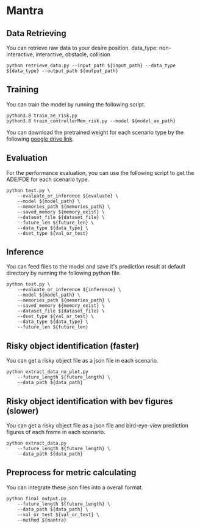 # Mantra

## Data Retrieving
You can retrieve raw data to your desire position. data_type: non-interactive, interactive, obstacle, collision
```shell
python retrieve_data.py --input_path ${input_path} --data_type ${data_type} --output_path ${output_path}
```

## Training
You can train the model by running the following script.
```shell
python3.8 train_ae_risk.py
python3.8 train_controllerMem_risk.py --model ${model_ae_path}
```
You can download the pretrained weight for each scenario type by the following [google drive link](https://drive.google.com/drive/folders/1DGENQhLkSGrihMi1JsaZItqkNazUD52_).

## Evaluation
For the performance evaluation, you can use the following script to get the ADE/FDE for each scenario type.
```shell
python test.py \
    --evaluate_or_inference ${evaluate} \
    --model ${model_path} \
    --memories_path ${memories_path} \
    --saved_memory ${memory_exist} \
    --dataset_file ${dataset_file} \
    --future_len ${future_len} \
    --data_type ${data_type} \
    --dset_type ${val_or_test}
```

## Inference
You can feed files to the model and save it's prediction result at default directory by running the following python file.
```shell
python test.py \
    --evaluate_or_inference ${inference} \
    --model ${model_path} \
    --memories_path ${memories_path} \
    --saved_memory ${memory_exist} \
    --dataset_file ${dataset_file} \
    --dset_type ${val_or_test} \
    --data_type ${data_type} \
    --future_len ${future_len}
```

## Risky object identification (faster)
You can get a risky object file as a json file in each scenario.
```shell
python extract_data_no_plot.py
    --future_length ${future_length} \
    --data_path ${data_path} 
```
## Risky object identification with bev figures (slower)
You can get a risky object file as a json file and bird-eye-view prediction figures of each frame in each scenario.
```shell
python extract_data.py
    --future_length ${future_length} \
    --data_path ${data_path} 
```
## Preprocess for metric calculating
You can integrate these json files into a overall format.
```shell
python final_output.py
    --future_length ${future_length} \
    --data_path ${data_path} \
    --val_or_test ${val_or_test} \
    --method ${mantra}
```